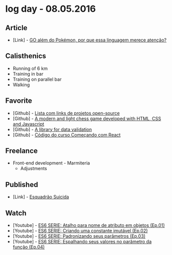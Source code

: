 # log day - 08.05.2016

## Article

- \[Link\] - [GO além do Pokémon, por que essa linguagem merece atenção?](https://medium.com/@zeucxb/filosofia-go-d287110d3833#.7m8sy5opl)


## Calisthenics

- Running of 6 km
- Training in bar
- Training on parallel bar
- Walking


## Favorite

- \[Github\] - [Lista com links de projetos open-source](https://github.com/camilatigre/listamaravilhosaopensource)
- \[Github\] - [A modern and light chess game developed with HTML, CSS and Javascript](https://github.com/LFeh/chess)
- \[Github\] - [A library for data validation](https://github.com/dleitee/valid.js)
- \[Github\] - [Código do curso Começando com React](https://github.com/JSCasts/comecando-com-react)


## Freelance

- Front-end development - Marmiteria
  - Adjustments


## Published

- \[Link\] - [Esquadrão Suicida](http://imhomovies.com.br/opinions/em-cartaz/suicide-squad/)


## Watch

- \[Youtube\] - [ES6 SERIE: Atalho para nome de atributo em objetos (Ep.01)](https://www.youtube.com/watch?v=QOW6ej5nHxE)
- \[Youtube\] - [ES6 SERIE: Criando uma constante imutável (Ep.02)](https://www.youtube.com/watch?v=KX_Nb_eB5A0)
- \[Youtube\] - [ES6 SERIE: Padronizando seus parâmetros (Ep.03)](https://www.youtube.com/watch?v=BvjI4KPrQ3g)
- \[Youtube\] - [ES6 SERIE: Espalhando seus valores no parâmetro da função (Ep.04)](https://www.youtube.com/watch?v=rkF4xoAcNiY)
